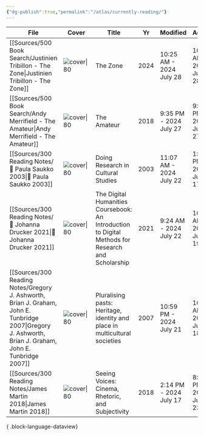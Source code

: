 ```yaml
---
{"dg-publish":true,"permalink":"/atlas/currently-reading/"}
---
```



| File                                                                                                                                                        | Cover                                                                                                                         | Title                                                                                              | Yr   | Modified                | Added                   |
| ----------------------------------------------------------------------------------------------------------------------------------------------------------- | ----------------------------------------------------------------------------------------------------------------------------- | -------------------------------------------------------------------------------------------------- | ---- | ----------------------- | ----------------------- |
| [[Sources/500 Book Search/Justinien Tribillon - The Zone\|Justinien Tribillon - The Zone]]                                                               | ![cover\|80](http://books.google.com/books/content?id=Bq4PEQAAQBAJ&printsec=frontcover&img=1&zoom=1&edge=curl&source=gbs_api) | The Zone                                                                                           | 2024 | 10:25 AM - 2024 July 28 | 10:08 AM - 2024 July 28 |
| [[Sources/500 Book Search/Andy Merrifield - The Amateur\|Andy Merrifield - The Amateur]]                                                                 | ![cover\|80](http://books.google.com/books/content?id=kedqDwAAQBAJ&printsec=frontcover&img=1&zoom=1&edge=curl&source=gbs_api) | The Amateur                                                                                        | 2018 | 9:35 PM - 2024 July 27  | 9:33 PM - 2024 July 27  |
| [[Sources/300 Reading Notes/📖 Paula Saukko 2003\|📖 Paula Saukko 2003]]                                                                                 | ![cover\|80](http://books.google.com/books/content?id=3g3PG75i0aAC&printsec=frontcover&img=1&zoom=1&edge=curl&source=gbs_api) | Doing Research in Cultural Studies                                                                 | 2003 | 11:07 AM - 2024 July 22 | 1:37 PM - 2024 July 17  |
| [[Sources/300 Reading Notes/📖 Johanna Drucker 2021\|📖 Johanna Drucker 2021]]                                                                           | ![cover\|80](http://books.google.com/books/content?id=F8IZEAAAQBAJ&printsec=frontcover&img=1&zoom=1&edge=curl&source=gbs_api) | The Digital Humanities Coursebook: An Introduction to Digital Methods for Research and Scholarship | 2021 | 9:24 AM - 2024 July 22  | 10:11 AM - 2024 June 19 |
| [[Sources/300 Reading Notes/Gregory J. Ashworth, Brian J. Graham, John E. Tunbridge 2007\|Gregory J. Ashworth, Brian J. Graham, John E. Tunbridge 2007]] | ![cover\|80](http://books.google.com/books/content?id=j-PtAAAAMAAJ&printsec=frontcover&img=1&zoom=1&source=gbs_api)           | Pluralising pasts: Heritage, identity and place in multicultural societies                         | 2007 | 10:59 PM - 2024 July 21 | 10:00 AM - 2024 June 18 |
| [[Sources/300 Reading Notes/James Martin 2018\|James Martin 2018]]                                                                                       | ![cover\|80](\-)                                                                                                              | Seeing Voices: Cinema, Rhetoric, and Subjectivity                                                  | 2018 | 2:14 PM - 2024 July 17  | 8:11 PM - 2024 June 23  |

{ .block-language-dataview}


